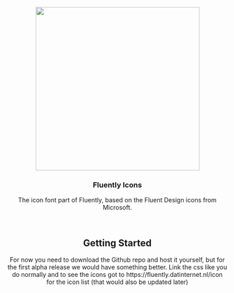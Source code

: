 <p align="center">
  <a href="https://fluently.datinternet.nl">
    <img src="https://media.datinternet.nl/fluently/branding/icons_logo_colored.svg" width="375">
  </a>
</p>
<h3 align="center">Fluently Icons</h3>
<p align="center">
  The icon font part of Fluently, based on the Fluent Design icons from Microsoft. 
</p>
<br>
<h2 align="center">Getting Started</h2>
<p align="center">For now you need to download the Github repo and host it yourself, but for the first alpha release we would have something better. Link the css like you do normally and to see the icons got to https://fluently.datinternet.nl/icon for the icon list (that would also be updated later)</p>
